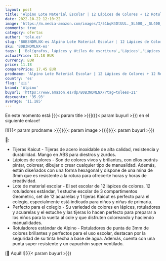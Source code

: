 ```yaml
---
layout: post
title: 'Alpino Lote Material Escolar | 12 Lápices de Colores + 12 Rotuladores Estándar + Estuche Escolar 3 compartimentos Geometric + Set 12 Acuarelas + Tijeras Kaicut | Pack Material Escolar'
date: 2022-10-22 12:10:22
image: 'https://m.media-amazon.com/images/I/51bqK4OtUUL._SL500_._SL400_.jpg'
comments: true
category: ofertas
author: 'tole.es'
slug: 'B0B3NDMLNX-es Alpino Lote Material Escolar | 12 Lápices de Colores + 12...'
sku: 'B0B3NDMLNX-es'
tags: [ 'Bolígrafos, lápices y útiles de escritura','Lápices','Lápices de colores para adultos','Oficina y papelería','acuarelas','alpino','escolar','lápices','material','rotuladores','tijeras','🇪🇸', ]
actualPrice: 11.18 EUR
currency: EUR
price: 11.18
comparePrice: 17.45 EUR
prodname: 'Alpino Lote Material Escolar | 12 Lápices de Colores + 12 Rotuladores Estándar + Estuche Escolar 3 compartimentos Geometric + Set 12 Acuarelas + Tijeras Kaicut | Pack Material Escolar'
country: 'es'
flag: '🇪🇸'
brand: 'Alpino'
buyurl: 'https://www.amazon.es/dp/B0B3NDMLNX/?tag=tolees-21'
descuento: '35.93'
average: '11.185'
---
```


En este momento está [{{< param title >}}]({{< param buyurl >}}) en el siguiente enlace!

[![{{< param prodname >}}]({{< param image >}})]({{< param buyurl >}})

🔎:

- Tijeras Kaicut - Tijeras de acero inoxidable de alta calidad, resistencia y durabilidad. Mango en ABS para diestros y zurdos.
- Lápices de colores - Son de colores vivos y brillantes, con ellos podrás pintar, colorear, dibujar o crear cualquier tipo de manualidad. Además, están diseñados con una forma hexagonal y dispone de una mina de 3mm que es resistente a la rotura para ofrecerte horas y horas de creatividad.
- Lote de material escolar - El set escolar de 12 lápices de colores, 12 rotuladores estándar, 1 estuche escolar de 3 compartimentos Geometric, set de 12 acuarelas y 1 tijeras Kaicut es perfecto para el colegio, especialmente está indicado para niños y niñas de primaria.
- Perfecto para el colegio - Su variedad de colores en lápices, rotuladores y acuarelas y el estuche y las tijeras lo hacen perfecto para preparar a los niños para la vuelta al cole y que disfruten coloreando y haciendo manualidades.
- Rotuladores estándar de Alpino - Rotuladores de punta de 3mm de colores brillantes y perfectos para el uso escolar, destacan por la seguridad de su tinta hecha a base de agua. Además, cuenta con una punta super resistente y un capuchón super ventilado.

[🛒 Aquí!!!]({{< param buyurl >}})

